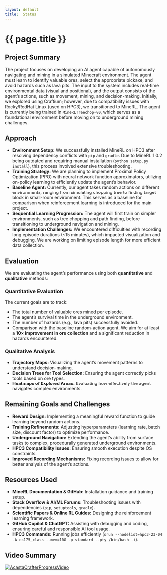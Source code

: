 ```yaml
---
layout: default
title:  Status
---
```


# {{ page.title }}

## Project Summary

The project focuses on developing an AI agent capable of autonomously navigating and mining in a simulated Minecraft environment. The agent must learn to identify valuable ores, select the appropriate pickaxe, and avoid hazards such as lava pits. The input to the system includes real-time environmental data (visual and positional), and the output consists of the agent’s actions, such as movement, mining, and decision-making. 
Initially, we explored using Craftium; however, due to compatibility issues with Rocky/RedHat Linux (used on HPC3), we transitioned to MineRL. The agent is currently being trained in `MineRLTreechop-v0`, which serves as a foundational environment before moving on to underground mining challenges.

## Approach

- **Environment Setup:** We successfully installed MineRL on HPC3 after resolving dependency conflicts with `pip` and `gradle`. Due to MineRL 1.0.2 being outdated and requiring manual installation (`python setup.py install`), this process involved extensive troubleshooting. 
- **Training Strategy:** We are planning to implement Proximal Policy Optimization (PPO) with neural network function approximators, utilizing on-policy learning to efficiently update the agent’s behavior.
- **Baseline Agent:** Currently, our agent takes random actions on different environments, ranging from simulating chopping tree to finding target block in small-room environment. This serves as a baseline for comparison when reinforcement learning is introduced for the main project.
- **Sequential Learning Progression:** The agent will first train on simpler environments, such as tree chopping and path finding, before transitioning to underground navigation and mining.
- **Implementation Challenges:** We encountered difficulties with recording long episode durations (~15 minutes), which impacted visualization and debugging. We are working on limiting episode length for more efficient data collection.

## Evaluation

We are evaluating the agent’s performance using both **quantitative** and **qualitative** methods:
### Quantitative Evaluation
The current goals are to track:
- The total number of valuable ores mined per episode.
- The agent’s survival time in the underground environment.
- The number of hazards (e.g., lava pits) successfully avoided.
- Comparison with the baseline random-action agent. We aim for at least a **10× improvement in ore collection** and a significant reduction in hazards encountered.

### Qualitative Analysis
- **Trajectory Maps:** Visualizing the agent’s movement patterns to understand decision-making.
- **Decision Trees for Tool Selection:** Ensuring the agent correctly picks tools based on ore types.
- **Heatmaps of Explored Areas:** Evaluating how effectively the agent navigates complex environments.


## Remaining Goals and Challenges

- **Reward Design:** Implementing a meaningful reward function to guide learning beyond random actions.
- **Training Refinements:** Adjusting hyperparameters (learning rate, batch size, discount factor) to optimize performance.
- **Underground Navigation:** Extending the agent’s ability from surface tasks to complex, procedurally generated underground environments.
- **HPC3 Compatibility Issues:** Ensuring smooth execution despite OS constraints.
- **Improved Recording Mechanisms:** Fixing recording issues to allow for better analysis of the agent’s actions.

## Resources Used

- **MineRL Documentation & GitHub:** Installation guidance and training setup.
- **Stack Overflow & AI/ML Forums:** Troubleshooting issues with dependencies (`pip`, `setuptools`, `gradle`).
- **Scientific Papers & Online RL Guides:** Designing the reinforcement learning framework.
- **GitHub Copilot & ChatGPT:** Assisting with debugging and coding, ensuring careful and responsible AI tool usage.
- **HPC3 Commands:** Running jobs efficiently (`srun --nodelist=hpc3-23-04 -A cs175_class --mem=10G -p standard --pty /bin/bash -i`).

## Video Summary
[![AcastaCrafterProgressVideo](https://img.youtube.com/vi/dQw4w9WgXcQ/0.jpg)](https://www.youtube.com/watch?v=dQw4w9WgXcQ)
